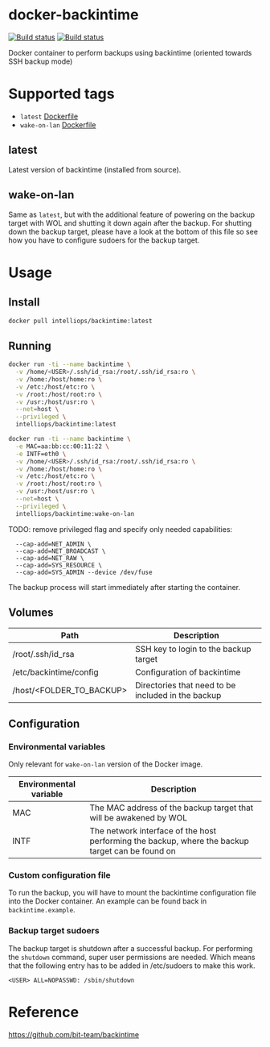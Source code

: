 # docker-backintime
[![Build status](https://img.shields.io/docker/build/intelliops/backintime.svg)](https://hub.docker.com/r/intelliops/backintime) [![Build status](https://img.shields.io/travis/belsander/docker-backintime/master.svg)](https://travis-ci.org/belsander/docker-backintime)

Docker container to perform backups using backintime (oriented towards SSH backup mode)

# Supported tags

* `latest` [Dockerfile](https://raw.githubusercontent.com/belsander/docker-backintime/master/Dockerfile)
* `wake-on-lan` [Dockerfile](https://raw.githubusercontent.com/belsander/docker-backintime/wake-on-lan/Dockerfile)

## latest
Latest version of backintime (installed from source).

## wake-on-lan
Same as `latest`, but with the additional feature of powering on the backup
target with WOL and shutting it down again after the backup. For shutting down 
the backup target, please have a look at the bottom of this file so see how you 
have to configure sudoers for the backup target.

# Usage

## Install
```sh
docker pull intelliops/backintime:latest
```

## Running
```sh
docker run -ti --name backintime \
  -v /home/<USER>/.ssh/id_rsa:/root/.ssh/id_rsa:ro \
  -v /home:/host/home:ro \
  -v /etc:/host/etc:ro \
  -v /root:/host/root:ro \
  -v /usr:/host/usr:ro \
  --net=host \
  --privileged \
  intelliops/backintime:latest
```
```sh
docker run -ti --name backintime \
  -e MAC=aa:bb:cc:00:11:22 \
  -e INTF=eth0 \
  -v /home/<USER>/.ssh/id_rsa:/root/.ssh/id_rsa:ro \
  -v /home:/host/home:ro \
  -v /etc:/host/etc:ro \
  -v /root:/host/root:ro \
  -v /usr:/host/usr:ro \
  --net=host \
  --privileged \
  intelliops/backintime:wake-on-lan
```

TODO: remove privileged flag and specify only needed capabilities:
```
  --cap-add=NET_ADMIN \
  --cap-add=NET_BROADCAST \
  --cap-add=NET_RAW \
  --cap-add=SYS_RESOURCE \
  --cap-add=SYS_ADMIN --device /dev/fuse
```

The backup process will start immediately after starting the container.

## Volumes

| Path | Description |
|--------|--------|
| /root/.ssh/id_rsa | SSH key to login to the backup target |
| /etc/backintime/config | Configuration of backintime |
| /host/<FOLDER_TO_BACKUP> | Directories that need to be included in the backup |

## Configuration

### Environmental variables
Only relevant for `wake-on-lan` version of the Docker image.

| Environmental variable | Description |
|--------|--------|
| MAC | The MAC address of the backup target that will be awakened by WOL |
| INTF | The network interface of the host performing the backup, where the backup target can be found on |

### Custom configuration file
To run the backup, you will have to mount the backintime configuration file into
the Docker container. An example can be found back in `backintime.example`.

### Backup target sudoers
The backup target is shutdown after a successful backup. For performing the `shutdown`
command, super user permissions are needed. Which means that the following entry has to
be added in /etc/sudoers to make this work.
```
<USER> ALL=NOPASSWD: /sbin/shutdown
```


# Reference
https://github.com/bit-team/backintime
